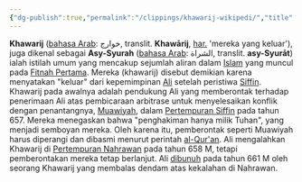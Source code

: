 ```yaml
---
{"dg-publish":true,"permalink":"/clippings/khawarij-wikipedi/","title":"Khawarij - Wikipedia bahasa Indonesia, ensiklopedia bebas","tags":["clippings"]}
---
```


**Khawarij** ([bahasa Arab](https://id.wikipedia.org/wiki/Bahasa_Arab "Bahasa Arab"): خوارج, translit. **Khawārij**, [har.](https://id.wikipedia.org/wiki/Arti_harfiah "Arti harfiah") 'mereka yang keluar'), juga dikenal sebagai **Asy-Syurah** ([bahasa Arab](https://id.wikipedia.org/wiki/Bahasa_Arab "Bahasa Arab"): الشراة, translit. **asy-Syurāt**) ialah istilah umum yang mencakup sejumlah aliran dalam [Islam](https://id.wikipedia.org/wiki/Islam "Islam") yang muncul pada [Fitnah Pertama](https://id.wikipedia.org/wiki/Fitnah_Pertama "Fitnah Pertama"). Mereka (khawarij) disebut demikian karena menyatakan "keluar" dari kepemimpinan [Ali](https://id.wikipedia.org/wiki/Ali_bin_Abi_Thalib "Ali bin Abi Thalib") setelah peristiwa [Siffin](https://id.wikipedia.org/wiki/Pertempuran_Shiffin "Pertempuran Shiffin"). Khawarij pada awalnya adalah pendukung Ali yang memberontak terhadap penerimaan Ali atas pembicaraan arbitrase untuk menyelesaikan konflik dengan penantangnya, [Muawiyah](https://id.wikipedia.org/wiki/Muawiyah "Muawiyah"), dalam [Pertempuran Siffin](https://id.wikipedia.org/wiki/Pertempuran_Siffin "Pertempuran Siffin") pada tahun 657. Mereka menegaskan bahwa "penghakiman hanya milik Tuhan", yang menjadi semboyan mereka. Oleh karena itu, pemberontak seperti Muawiyah harus diperangi dan dibasmi menurut perintah [al-Qur'an](https://id.wikipedia.org/wiki/Al-Qur%27an "Al-Qur'an"). Ali mengalahkan Khawarij di [Pertempuran Nahrawan](https://id.wikipedia.org/wiki/Pertempuran_Nahrawan "Pertempuran Nahrawan") pada tahun 658 M, tetapi pemberontakan mereka tetap berlanjut. Ali [dibunuh](https://id.wikipedia.org/wiki/Pembunuhan_Ali "Pembunuhan Ali") pada tahun 661 M oleh seorang Khawarij yang membalas dendam atas kekalahan di Nahrawan.